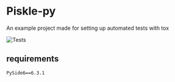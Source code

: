 # Piskle-py

An example project made for setting up automated tests with tox

![Tests](https://github.com/Wysciguvvka/piskle-py/actions/workflows/tests.yml/badge.svg)

## requirements
`PySide6==6.3.1`

